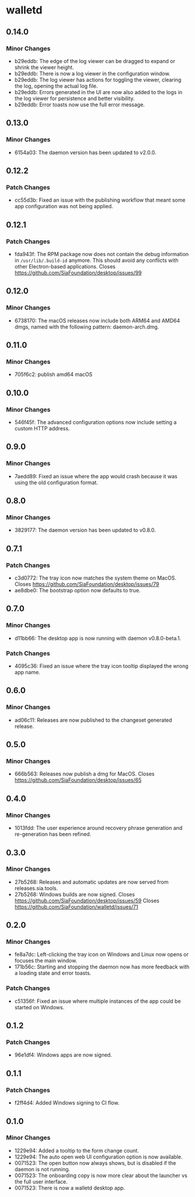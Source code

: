 # walletd

## 0.14.0

### Minor Changes

- b29eddb: The edge of the log viewer can be dragged to expand or shrink the viewer height.
- b29eddb: There is now a log viewer in the configuration window.
- b29eddb: The log viewer has actions for toggling the viewer, clearing the log, opening the actual log file.
- b29eddb: Errors generated in the UI are now also added to the logs in the log viewer for persistence and better visibility.
- b29eddb: Error toasts now use the full error message.

## 0.13.0

### Minor Changes

- 6154a03: The daemon version has been updated to v2.0.0.

## 0.12.2

### Patch Changes

- cc55d3b: Fixed an issue with the publishing workflow that meant some app configuration was not being applied.

## 0.12.1

### Patch Changes

- fda943f: The RPM package now does not contain the debug information in `/usr/lib/.build-id` anymore. This should avoid any conflicts with other Electron-based applications. Closes https://github.com/SiaFoundation/desktop/issues/99

## 0.12.0

### Minor Changes

- 6738170: The macOS releases now include both ARM64 and AMD64 dmgs, named with the following pattern: daemon-arch.dmg.

## 0.11.0

### Minor Changes

- 705f6c2: publish amd64 macOS

## 0.10.0

### Minor Changes

- 546f45f: The advanced configuration options now include setting a custom HTTP address.

## 0.9.0

### Minor Changes

- 7aedd89: Fixed an issue where the app would crash because it was using the old configuration format.

## 0.8.0

### Minor Changes

- 3829177: The daemon version has been updated to v0.8.0.

## 0.7.1

### Patch Changes

- c3d0772: The tray icon now matches the system theme on MacOS. Closes https://github.com/SiaFoundation/desktop/issues/79
- ae8dbe0: The bootstrap option now defaults to true.

## 0.7.0

### Minor Changes

- d11bb66: The desktop app is now running with daemon v0.8.0-beta.1.

### Patch Changes

- 4095c36: Fixed an issue where the tray icon tooltip displayed the wrong app name.

## 0.6.0

### Minor Changes

- ad06c11: Releases are now published to the changeset generated release.

## 0.5.0

### Minor Changes

- 666b563: Releases now publish a dmg for MacOS. Closes https://github.com/SiaFoundation/desktop/issues/65

## 0.4.0

### Minor Changes

- 1013fdd: The user experience around recovery phrase generation and re-generation has been refined.

## 0.3.0

### Minor Changes

- 27b5268: Releases and automatic updates are now served from releases.sia.tools.
- 27b5268: Windows builds are now signed. Closes https://github.com/SiaFoundation/desktop/issues/59 Closes https://github.com/SiaFoundation/walletd/issues/71

## 0.2.0

### Minor Changes

- fe8a7dc: Left-clicking the tray icon on Windows and Linux now opens or focuses the main window.
- 171b56c: Starting and stopping the daemon now has more feedback with a loading state and error toasts.

### Patch Changes

- c51356f: Fixed an issue where multiple instances of the app could be started on Windows.

## 0.1.2

### Patch Changes

- 96e1df4: Windows apps are now signed.

## 0.1.1

### Patch Changes

- f2ff4d4: Added Windows signing to CI flow.

## 0.1.0

### Minor Changes

- 1229e94: Added a tooltip to the form change count.
- 1229e94: The auto open web UI configuration option is now available.
- 0071523: The open button now always shows, but is disabled if the daemon is not running.
- 0071523: The onboarding copy is now more clear about the launcher vs the full user interface.
- 0071523: There is now a walletd desktop app.

